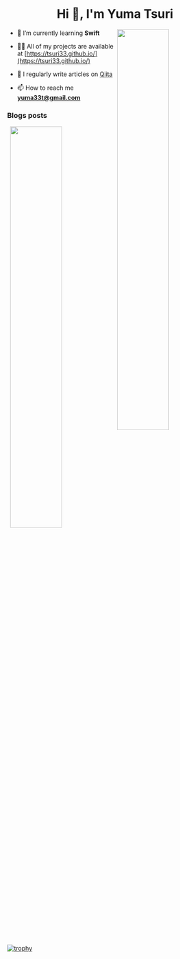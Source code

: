 <h1 align="center">Hi 👋, I'm Yuma Tsuri</h1>
<p><img align="right" width="49%" src="https://github-readme-stats.vercel.app/api?username=tsuri33&count_private=true&show_icons=true&show_icons=true&theme=onedark" /></p>

- 🌱 I’m currently learning **Swift**

- 👨‍💻 All of my projects are available at [https://tsuri33.github.io/](https://tsuri33.github.io/)

- 📝 I regularly write articles on [Qiita](https://qiita.com/y_ma3/feed)

- 📫 How to reach me **yuma33t@gmail.com**

### Blogs posts
<p><img align="right" width="49%" src="https://github-readme-stats.vercel.app/api/top-langs?username=tsuri33&show_icons=true&&theme=onedarklocale=en&layout=compact"/></p>
<!-- BLOG-POST-LIST:START -->
<!-- BLOG-POST-LIST:END -->

[![trophy](https://github-profile-trophy.vercel.app/?username=tsuri33&theme=onedark&column=7)](https://github.com/ryo-ma/github-profile-trophy)
